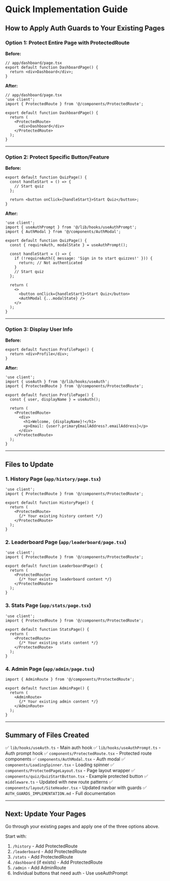 # Quick Implementation Guide

## How to Apply Auth Guards to Your Existing Pages

### Option 1: Protect Entire Page with ProtectedRoute

**Before:**
```tsx
// app/dashboard/page.tsx
export default function DashboardPage() {
  return <div>Dashboard</div>;
}
```

**After:**
```tsx
// app/dashboard/page.tsx
'use client';
import { ProtectedRoute } from '@/components/ProtectedRoute';

export default function DashboardPage() {
  return (
    <ProtectedRoute>
      <div>Dashboard</div>
    </ProtectedRoute>
  );
}
```

---

### Option 2: Protect Specific Button/Feature

**Before:**
```tsx
export default function QuizPage() {
  const handleStart = () => {
    // Start quiz
  };

  return <button onClick={handleStart}>Start Quiz</button>;
}
```

**After:**
```tsx
'use client';
import { useAuthPrompt } from '@/lib/hooks/useAuthPrompt';
import { AuthModal } from '@/components/AuthModal';

export default function QuizPage() {
  const { requireAuth, modalState } = useAuthPrompt();

  const handleStart = () => {
    if (!requireAuth({ message: 'Sign in to start quizzes!' })) {
      return; // Not authenticated
    }
    // Start quiz
  };

  return (
    <>
      <button onClick={handleStart}>Start Quiz</button>
      <AuthModal {...modalState} />
    </>
  );
}
```

---

### Option 3: Display User Info

**Before:**
```tsx
export default function ProfilePage() {
  return <div>Profile</div>;
}
```

**After:**
```tsx
'use client';
import { useAuth } from '@/lib/hooks/useAuth';
import { ProtectedRoute } from '@/components/ProtectedRoute';

export default function ProfilePage() {
  const { user, displayName } = useAuth();

  return (
    <ProtectedRoute>
      <div>
        <h1>Welcome, {displayName}!</h1>
        <p>Email: {user?.primaryEmailAddress?.emailAddress}</p>
      </div>
    </ProtectedRoute>
  );
}
```

---

## Files to Update

### 1. History Page (`app/history/page.tsx`)
```tsx
'use client';
import { ProtectedRoute } from '@/components/ProtectedRoute';

export default function HistoryPage() {
  return (
    <ProtectedRoute>
      {/* Your existing history content */}
    </ProtectedRoute>
  );
}
```

### 2. Leaderboard Page (`app/leaderboard/page.tsx`)
```tsx
'use client';
import { ProtectedRoute } from '@/components/ProtectedRoute';

export default function LeaderboardPage() {
  return (
    <ProtectedRoute>
      {/* Your existing leaderboard content */}
    </ProtectedRoute>
  );
}
```

### 3. Stats Page (`app/stats/page.tsx`)
```tsx
'use client';
import { ProtectedRoute } from '@/components/ProtectedRoute';

export default function StatsPage() {
  return (
    <ProtectedRoute>
      {/* Your existing stats content */}
    </ProtectedRoute>
  );
}
```

### 4. Admin Page (`app/admin/page.tsx`)
```tsx
import { AdminRoute } from '@/components/ProtectedRoute';

export default function AdminPage() {
  return (
    <AdminRoute>
      {/* Your existing admin content */}
    </AdminRoute>
  );
}
```

---

## Summary of Files Created

✅ `lib/hooks/useAuth.ts` - Main auth hook
✅ `lib/hooks/useAuthPrompt.ts` - Auth prompt hook
✅ `components/ProtectedRoute.tsx` - Protected route components
✅ `components/AuthModal.tsx` - Auth modal
✅ `components/LoadingSpinner.tsx` - Loading spinner
✅ `components/ProtectedPageLayout.tsx` - Page layout wrapper
✅ `components/quiz/QuizStartButton.tsx` - Example protected button
✅ `middleware.ts` - Updated with new route patterns
✅ `components/layout/SiteHeader.tsx` - Updated navbar with guards
✅ `AUTH_GUARDS_IMPLEMENTATION.md` - Full documentation

---

## Next: Update Your Pages

Go through your existing pages and apply one of the three options above.

Start with:
1. `/history` - Add ProtectedRoute
2. `/leaderboard` - Add ProtectedRoute  
3. `/stats` - Add ProtectedRoute
4. `/dashboard` (if exists) - Add ProtectedRoute
5. `/admin` - Add AdminRoute
6. Individual buttons that need auth - Use useAuthPrompt
